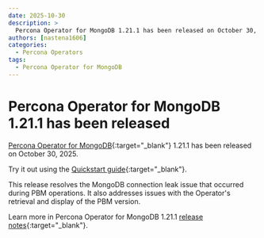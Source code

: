 ```yaml
---
date: 2025-10-30
description: >
  Percona Operator for MongoDB 1.21.1 has been released on October 30, 2025.
authors: [nastena1606]
categories:
  - Percona Operators
tags:
  - Percona Operator for MongoDB
---
```


# Percona Operator for MongoDB 1.21.1 has been released

<!-- more -->

[Percona Operator for MongoDB](https://docs.percona.com/percona-operator-for-mongodb/){:target="_blank"} 1.21.1 has been released on October 30, 2025.

Try it out using the [Quickstart guide](https://docs.percona.com/percona-operator-for-mongodb/quickstart.html){:target="_blank"}.

This release resolves the MongoDB connection leak issue that occurred during PBM operations. It also addresses issues with the Operator's retrieval and display of the PBM version.

Learn more in Percona Operator for MongoDB 1.21.1 [release notes](https://docs.percona.com/percona-operator-for-mongodb/RN/Kubernetes-Operator-for-PSMONGODB-RN1.21.1.html){:target="_blank"}.
